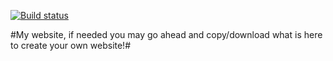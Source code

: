 [![Build status](https://api.travis-ci.org/yaboywonder/yaboywonder.github.io.svg)](https://api.travis-ci.org/yaboywonder/yaboywonder.github.io)

#My website, if needed you may go ahead and copy/download what is here to create your own website!#
